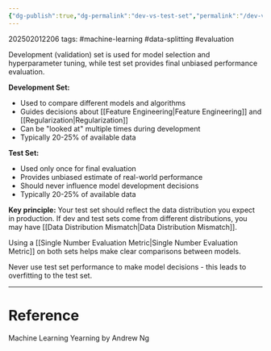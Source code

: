 ```yaml
---
{"dg-publish":true,"dg-permalink":"dev-vs-test-set","permalink":"/dev-vs-test-set/"}
---
```



202502012206
tags: #machine-learning #data-splitting #evaluation

Development (validation) set is used for model selection and hyperparameter tuning, while test set provides final unbiased performance evaluation.

**Development Set:**

- Used to compare different models and algorithms
- Guides decisions about [[Feature Engineering\|Feature Engineering]] and [[Regularization\|Regularization]]
- Can be "looked at" multiple times during development
- Typically 20-25% of available data

**Test Set:**

- Used only once for final evaluation
- Provides unbiased estimate of real-world performance
- Should never influence model development decisions
- Typically 20-25% of available data

**Key principle:** Your test set should reflect the data distribution you expect in production. If dev and test sets come from different distributions, you may have [[Data Distribution Mismatch\|Data Distribution Mismatch]].

Using a [[Single Number Evaluation Metric\|Single Number Evaluation Metric]] on both sets helps make clear comparisons between models.

Never use test set performance to make model decisions - this leads to overfitting to the test set.

---

# Reference

Machine Learning Yearning by Andrew Ng
